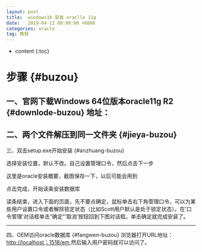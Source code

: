 ```yaml
---
layout: post
title:  windows10 安装 oraclle 11g
date:   2019-04-11 00:00:00 +0800
categories: oracle
tag: 教程
---
```


* content
{:toc}



步骤    {#buzou}
====================================================

一、官网下载Windows 64位版本oracle11g R2     {#downlode-buzou}
地址：
-------------------------

二、两个文件解压到同一文件夹      {#jieya-buzou}
-------------------------

三、双击setup.exe开始安装     {#anzhuang-buzou}




选择安装位置，默认不改。自己设置管理口令，然后点击下一步

这里是oracle安装概要，截图保存一下，以后可能会用到

点击完成，开始读条安装数据库






读条结束，进入下面的页面，先不要点确定，鼠标单击右下角管理口令，可以为某些用户设置口令或者解除锁定状态（比如Scott用户默认是处于锁定状态）。在‘口令管理’对话框单击“确定”‘取消’按钮回到下图对话框。单击确定就完成安装了。

-------------------------
四、OEM访问oracle数据库      {#fangwen-buzou}
浏览器打开URL地址：[http;//localhost；1518/em](http;//localhost；1518/em),然后输入用户密码就可以访问了。
